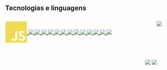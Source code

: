 <h2> Tecnologias e linguagens <h2/>
<div style="display: inline_block">
  <a href="https://github.com/wesleycremonini">
    <img align="center" width="70" src="https://raw.githubusercontent.com/devicons/devicon/master/icons/javascript/javascript-plain.svg">
    <img align="center" width="70" src="https://cdn.jsdelivr.net/gh/devicons/devicon/icons/typescript/typescript-plain.svg" />
    <img align="center" width="70" src="https://cdn.jsdelivr.net/gh/devicons/devicon/icons/react/react-original-wordmark.svg" />   
    <img height="280" align='right' src="https://media.discordapp.net/attachments/719673405317578786/908077170503585872/imgonline-com-ua-GIF-animation-mkbhSlfUnBdisEo.png?width=547&height=553" />
    <img align="center" width="90" src="https://cdn.jsdelivr.net/gh/devicons/devicon/icons/nodejs/nodejs-plain-wordmark.svg" />
    <img align="center" width="90" src="https://cdn.jsdelivr.net/gh/devicons/devicon/icons/nestjs/nestjs-plain-wordmark.svg" />
    <img align="center" width="80" src="https://cdn.jsdelivr.net/gh/devicons/devicon/icons/php/php-plain.svg" />
    <img align="center" width="70" src="https://cdn.jsdelivr.net/gh/devicons/devicon/icons/laravel/laravel-plain-wordmark.svg" />
    <img align="center" width="70" src="https://cdn.jsdelivr.net/gh/devicons/devicon/icons/docker/docker-plain-wordmark.svg" />
    <img align="center" width="90" src="https://cdn.jsdelivr.net/gh/devicons/devicon/icons/mysql/mysql-original-wordmark.svg" />
    <img align="center" width="70" src="https://cdn.jsdelivr.net/gh/devicons/devicon/icons/mongodb/mongodb-plain-wordmark.svg" />
    <img align="center" width="80" src="https://cdn.jsdelivr.net/gh/devicons/devicon/icons/nginx/nginx-original.svg" />
    <img align="center" width="70" src="https://cdn.jsdelivr.net/gh/devicons/devicon/icons/git/git-plain-wordmark.svg" />
    <img align="center" width="70" src="https://cdn.jsdelivr.net/gh/devicons/devicon/icons/linux/linux-original.svg" />
    <img align="center" width="100" src="https://cdn.jsdelivr.net/gh/devicons/devicon/icons/digitalocean/digitalocean-original-wordmark.svg" />
    
  </a>
</div>
<br/><br/>
  <div align='right'>
    <a target="_blank" href="https://www.linkedin.com/in/wesley-cremonini-baldissera/" target="_blank"><img width="148" src="https://img.shields.io/badge/-LinkedIn-%230077B5?style=for-the-badge&logo=linkedin&logoColor=white" target="_blank"></a> 
    <a target="_blank" href="wesleycb.2020@gmail.com"><img width="120" src="https://img.shields.io/badge/-Gmail-%23333?style=for-the-badge&logo=gmail&logoColor=white" target="_blank"></a>
  </div>
